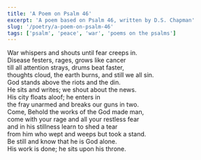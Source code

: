 ```yaml
---
title: 'A Poem on Psalm 46'
excerpt: 'A poem based on Psalm 46, written by D.S. Chapman'
slug: '/poetry/a-poem-on-psalm-46'
tags: ['psalm', 'peace', 'war', 'poems on the psalms']
---
```


War whispers and shouts until fear creeps in.  
Disease festers, rages, grows like cancer  
till all attention strays, drums beat faster,  
thoughts cloud, the earth burns, and still we all sin.  
God stands above the riots and the din.  
He sits and writes; we shout about the news.  
His city floats aloof; he enters in  
the fray unarmed and breaks our guns in two.  
Come, Behold the works of the God made man,  
come with your rage and all your restless fear  
and in his stillness learn to shed a tear  
from him who wept and weeps but took a stand.  
Be still and know that he is God alone.  
His work is done; he sits upon his throne.
